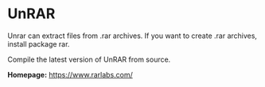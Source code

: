 UnRAR
=====

Unrar can extract files from .rar archives. If you want to create .rar
archives, install package rar.

Compile the latest version of UnRAR from source.

**Homepage:** https://www.rarlabs.com/


